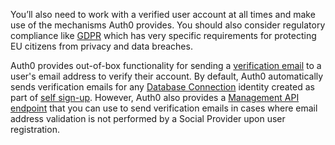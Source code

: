 You’ll also need to work with a verified user account at all times and make use of the mechanisms Auth0 provides. You should also consider regulatory compliance like [GDPR](https://eugdpr.org/) which has very specific requirements for protecting EU citizens from privacy and data breaches.  

Auth0 provides out-of-box functionality for sending a [verification email](/email/custom#verification-email) to a user's email address to verify their account. By default, Auth0 automatically sends verification emails for any [Database Connection](/connections/database) identity created as part of [self sign-up](/architecture-scenarios/implementation/${platform}/${platform}-provisioning#self-sign-up). However, Auth0 also provides a [Management API endpoint](/api/v2#!/Tickets/post_email_verification) that you can use to send verification emails in cases where email address validation is not performed by a Social Provider upon user registration. 
